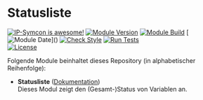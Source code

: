 # Statusliste

[![IP-Symcon is awesome!](https://img.shields.io/badge/IP--Symcon-6.1-blue.svg)](https://www.symcon.de)
[![Module Version](https://img.shields.io/badge/Module_Version-1.0-blue.svg)]()
[![Module Build](https://img.shields.io/badge/Module_Build-1-blue.svg)]()
[![Module Date](https://img.shields.io/badge/Module_Date-20231214_(14.12.2023)-blue.svg)]()  
[![Check Style](https://github.com/ubittner/Statusliste/workflows/Check%20Style/badge.svg)](https://github.com/ubittner/Statusliste/actions)
[![Run Tests](https://github.com/ubittner/Statusliste/workflows/Run%20Tests/badge.svg)](https://github.com/ubittner/Statusliste/actions)  
[![License](https://img.shields.io/badge/License-CC%20BY--NC--SA%204.0-green.svg)](https://creativecommons.org/licenses/by-nc-sa/4.0/)

Folgende Module beinhaltet dieses Repository (in alphabetischer Reihenfolge):

- __Statusliste__ ([Dokumentation](Statusliste))  
  Dieses Modul zeigt den (Gesamt-)Status von Variablen an.